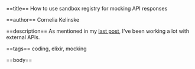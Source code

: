 ==title==
How to use sandbox registry for mocking API responses

==author==
Cornelia Kelinske

==description==
As mentioned in my [last post](https://connie.codes/post/mocking_outsourced_api_calls), I've been working a lot with external APIs. 



==tags==
coding, elixir, mocking

==body==
